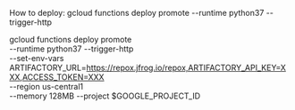 How to deploy:
gcloud functions deploy promote --runtime python37 --trigger-http

gcloud functions deploy promote \
  --runtime python37 --trigger-http \
  --set-env-vars ARTIFACTORY_URL=https://repox.jfrog.io/repox,ARTIFACTORY_API_KEY=XXX,ACCESS_TOKEN=XXX \
  --region us-central1 \
  --memory 128MB --project $GOOGLE_PROJECT_ID